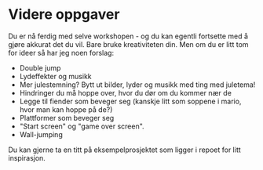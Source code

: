 # Videre oppgaver

Du er nå ferdig med selve workshopen - og du kan egentli fortsette med å gjøre
akkurat det du vil. Bare bruke kreativiteten din. Men om du er litt tom for ideer
så har jeg noen forslag:

 * Double jump
 * Lydeffekter og musikk
 * Mer julestemning? Bytt ut bilder, lyder og musikk med ting med juletema!
 * Hindringer du må hoppe over, hvor du dør om du kommer nær de
 * Legge til fiender som beveger seg (kanskje litt som soppene i mario, hvor man kan hoppe på de?)
 * Plattformer som beveger seg
 * "Start screen" og "game over screen".
 * Wall-jumping

Du kan gjerne ta en titt på eksempelprosjektet som ligger i repoet for litt inspirasjon.
